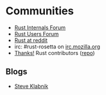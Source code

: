 # Communities

- [Rust Internals Forum](https://internals.rust-lang.org/)
- [Rust Users Forum](https://users.rust-lang.org/)
- [Rust at reddit](https://www.reddit.com/r/rust/)
- irc: #rust-rosetta on [irc.mozilla.org](https://kiwiirc.com/client/irc.mozilla.org)
- [Thanks!](https://rust-contributors.herokuapp.com/) Rust contributors
  ([repo](https://github.com/rust-lang-nursery/thanks))



## Blogs

- [Steve Klabnik](http://words.steveklabnik.com/)
